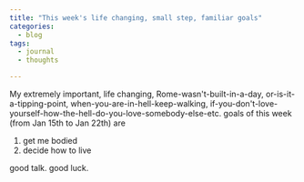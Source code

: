 ```yaml
---
title: "This week's life changing, small step, familiar goals"
categories:
  - blog
tags:
  - journal
  - thoughts

---
```


My extremely important, life changing, Rome-wasn't-built-in-a-day, or-is-it-a-tipping-point, when-you-are-in-hell-keep-walking, if-you-don't-love-yourself-how-the-hell-do-you-love-somebody-else-etc.
goals of this week (from Jan 15th to Jan 22th) are

1. get me bodied
2. decide how to live


good talk. good luck.
